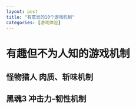 ```yaml
---
layout: post
title: "有意思的10个游戏机制"
categories: [游戏体验]
---
```


# 有趣但不为人知的游戏机制


## 怪物猎人 肉质、斩味机制


## 黑魂3 冲击力-韧性机制

